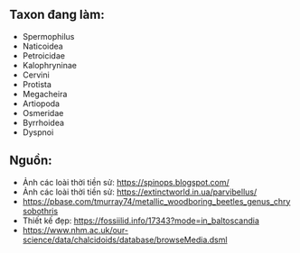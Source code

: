 ## Taxon đang làm:

- Spermophilus
- Naticoidea
- Petroicidae
- Kalophryninae
- Cervini
- Protista
- Megacheira
- Artiopoda
- Osmeridae
- Byrrhoidea
- Dyspnoi

## Nguồn:

- Ảnh các loài thời tiền sử: https://spinops.blogspot.com/
- Ảnh các loài thời tiền sử: https://extinctworld.in.ua/parvibellus/
- https://pbase.com/tmurray74/metallic_woodboring_beetles_genus_chrysobothris
- Thiết kế đẹp: https://fossiilid.info/17343?mode=in_baltoscandia
- https://www.nhm.ac.uk/our-science/data/chalcidoids/database/browseMedia.dsml
